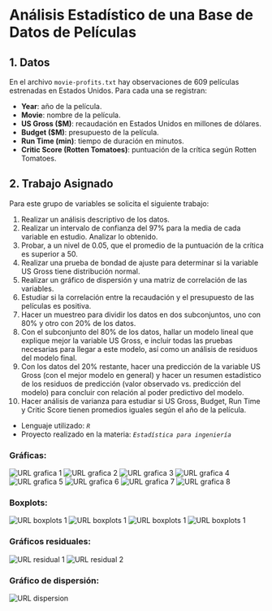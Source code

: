 # Análisis Estadístico de una Base de Datos de Películas

## 1. Datos

En el archivo `movie-profits.txt` hay observaciones de 609 películas estrenadas en Estados Unidos. Para cada una se registran:

- **Year**: año de la película.
- **Movie**: nombre de la película.
- **US Gross ($M)**: recaudación en Estados Unidos en millones de dólares.
- **Budget ($M)**: presupuesto de la película.
- **Run Time (min)**: tiempo de duración en minutos.
- **Critic Score (Rotten Tomatoes)**: puntuación de la crítica según Rotten Tomatoes.

## 2. Trabajo Asignado

Para este grupo de variables se solicita el siguiente trabajo:

1. Realizar un análisis descriptivo de los datos.
2. Realizar un intervalo de confianza del 97% para la media de cada variable en estudio. Analizar lo obtenido.
3. Probar, a un nivel de 0.05, que el promedio de la puntuación de la crítica es superior a 50.
4. Realizar una prueba de bondad de ajuste para determinar si la variable US Gross tiene distribución normal.
5. Realizar un gráfico de dispersión y una matriz de correlación de las variables.
6. Estudiar si la correlación entre la recaudación y el presupuesto de las películas es positiva.
7. Hacer un muestreo para dividir los datos en dos subconjuntos, uno con 80% y otro con 20% de los datos.
8. Con el subconjunto del 80% de los datos, hallar un modelo lineal que explique mejor la variable US Gross, e incluir todas las pruebas necesarias para llegar a este modelo, así como un análisis de residuos del modelo final.
9. Con los datos del 20% restante, hacer una predicción de la variable US Gross (con el mejor modelo en general) y hacer un resumen estadístico de los residuos de predicción (valor observado vs. predicción del modelo) para concluir con relación al poder predictivo del modelo.
10. Hacer análisis de varianza para estudiar si US Gross, Budget, Run Time y Critic Score tienen promedios iguales según el año de la película.

- Lenguaje utilizado: *```R```*
- Proyecto realizado en la materia: *```Estadística para ingeniería```*

### Gráficas:

![URL grafica 1](Gráficas/Rplot.png)
![URL grafica 2](Gráficas/Rplot01.png)
![URL grafica 3](Gráficas/Rplot02.png)
![URL grafica 4](Gráficas/Rplot03.png)
![URL grafica 5](Gráficas/Rplot04.png)
![URL grafica 6](Gráficas/Rplot05.png)
![URL grafica 7](Gráficas/Rplot06.png)
![URL grafica 8](Gráficas/Rplot07.png)

### Boxplots:

![URL boxplots 1](Gráficas/BoxplotTimevsAño.png)
![URL boxplots 1](Gráficas/BoxplotPuntuacionVsAño.png)
![URL boxplots 1](Gráficas/BoxplotPresupuestovsAño.png)
![URL boxplots 1](Gráficas/boxplotRecaudacionvsAño.png)

### Gráficos residuales:

![URL residual 1](Gráficas/graficoresidualesmodelo01.png)
![URL residual 2](Gráficas/graficoresidualesmodelo02.png)

### Gráfico de dispersión:

![URL dispersion](Gráficas/graficodedispersion.png)
